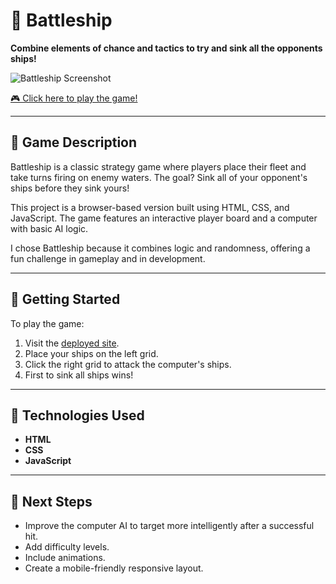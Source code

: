 #  🚢 Battleship

**Combine elements of chance and tactics to try and sink all the opponents ships!**

![Battleship Screenshot](https://media.git.generalassemb.ly/user/54563/files/748c782f-57c4-402c-bbe5-f9bc00bb54d4?token=AAANKIYTD27WO2D43H5DM43IBJYNM)

[🎮 Click here to play the game!](https://elyasalsaffar.github.io/Battleship-Browser-Based-Game-Project/)

---

## 🧠 Game Description
Battleship is a classic strategy game where players place their fleet and take turns firing on enemy waters. The goal? Sink all of your opponent's ships before they sink yours!

This project is a browser-based version built using HTML, CSS, and JavaScript. The game features an interactive player board and a computer with basic AI logic.

I chose Battleship because it combines logic and randomness, offering a fun challenge in gameplay and in development.

---

## 🚀 Getting Started

To play the game:

1. Visit the [deployed site](https://elyasalsaffar.github.io/Battleship-Browser-Based-Game-Project/).
2. Place your ships on the left grid.
3. Click the right grid to attack the computer's ships.
4. First to sink all ships wins!

---

## 🔧 Technologies Used

- **HTML**
- **CSS**
- **JavaScript**

---

## 🌱 Next Steps

- Improve the computer AI to target more intelligently after a successful hit.
- Add difficulty levels.
- Include animations.
- Create a mobile-friendly responsive layout.
